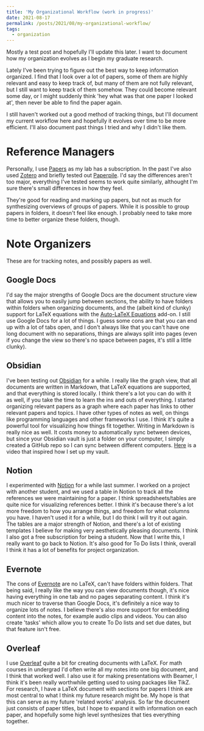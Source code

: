 ```yaml
---
title: 'My Organizational Workflow (work in progress)'
date: 2021-08-17
permalink: /posts/2021/08/my-organizational-workflow/
tags:
  - organization
---
```


Mostly a test post and hopefully I'll update this later. I want to document how my organization evolves as I begin my graduate research.

Lately I've been trying to figure out the best way to keep information organized. I find that I look over a lot of papers, some of them are highly relevant and easy to keep track of, but many of them are not fully relevant, but I still want to keep track of them somehow. They could become relevant some day, or I might suddenly think 'hey what was that one paper I looked at', then never be able to find the paper again.

I still haven't worked out a good method of tracking things, but I'll document my current workflow here and hopefully it evolves over time to be more efficient. I'll also document past things I tried and why I didn't like them.

Reference Managers
======
Personally, I use [Papers](https://www.papersapp.com/) as my lab has a subscription. In the past I've also used [Zotero](https://www.zotero.org/) and briefly tested out [Paperpile](https://paperpile.com/). I'd say the differences aren't too major, everything I've tested seems to work quite similarly, althought I'm sure there's small differences in how they feel.

They're good for reading and marking up papers, but not as much for synthesizing overviews of groups of papers. While it is possible to group papers in folders, it doesn't feel like enough. I probably need to take more time to better organize these folders, though.

Note Organizers
======
These are for tracking notes, and possibly papers as well.

Google Docs
------
I'd say the major strengths of Google Docs are the document structure view that allows you to easily jump between sections, the ability to have folders within folders when organizing documents, and the (albeit kind of clunky) support for LaTeX equations with the [Auto-LaTeX Equations](https://workspace.google.com/marketplace/app/autolatex_equations/850293439076) add-on. I still use Google Docs for a lot of things. I guess some cons are that you can end up with a lot of tabs open, and I don't always like that you can't have one long document with no separations, things are always split into pages (even if you change the view so there's no space between pages, it's still a little clunky).

Obsidian
------
I've been testing out [Obsidian](https://obsidian.md/) for a while. I really like the graph view, that all documents are written in Markdown, that LaTeX equations are supported, and that everything is stored locally. I think there's a lot you can do with it as well, if you take the time to learn the ins and outs of everything. I started organizing relevant papers as a graph where each paper has links to other relevant papers and topics. I have other types of notes as well, on things like programming languages and other frameworks I use. I think it's quite a powerful tool for visualizing how things fit together. Writing in Markdown is really nice as well. It costs money to automatically sync between devices, but since your Obsidian vault is just a folder on your computer, I simply created a GitHub repo so I can sync between different computers. [Here](https://www.youtube.com/watch?v=txsScSC53-8) is a video that inspired how I set up my vault.

Notion
------
I experimented with [Notion](https://www.notion.so/) for a while last summer. I worked on a project with another student, and we used a table in Notion to track all the references we were maintaining for a paper. I think spreadsheets/tables are quite nice for visualizing references better. I think it's because there's a lot more freedom to how you arrange things, and freedom for what columns you have. I haven't used it for a while, but I do think I will try it out again. The tables are a major strength of Notion, and there's a lot of existing templates I believe for making very aesthetically pleasing documents. I think I also got a free subscription for being a student. Now that I write this, I really want to go back to Notion. It's also good for To Do lists I think, overall I think it has a lot of benefits for project organization.

Evernote
------
The cons of [Evernote](https://www.evernote.com/) are no LaTeX, can't have folders within folders. That being said, I really like the way you can view documents though, it's nice having everything in one tab and no pages separating content. I think it's much nicer to traverse than Google Docs, it's definitely a nice way to organize lots of notes. I believe there's also more support for embedding content into the notes, for example audio clips and videos. You can also create 'tasks' which allow you to create To Do lists and set due dates, but that feature isn't free.

Overleaf
------
I use [Overleaf](https://www.overleaf.com/) quite a bit for creating documents with LaTeX. For math courses in undergrad I'd often write all my notes into one big document, and I think that worked well. I also use it for making presentations with Beamer, I think it's been really worthwhile getting used to using packages like TikZ. For research, I have a LaTeX document with sections for papers I think are most central to what I think my future research might be. My hope is that this can serve as my future 'related works' analysis. So far the document just consists of paper titles, but I hope to expand it with information on each paper, and hopefully some high level synthesizes that ties everything together.
